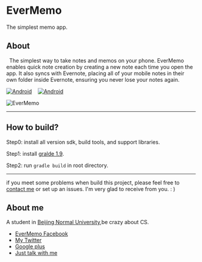 EverMemo
========

The simplest memo app.

About
----------

&nbsp;&nbsp;The simplest way to take notes and memos on your phone. EverMemo enables quick note creation by 
creating a new note each time you open the app. It also syncs with Evernote, placing all of your mobile notes in their own folder inside Evernote, ensuring you never lose your notes again. 



[![Android](http://mudlab9.com/static/image/btn_android.png)](https://play.google.com/store/apps/details?id=com.zhan_dui.evermemo) &nbsp;&nbsp;&nbsp;[![Android](http://mudlab9.com/static/image/btn_ios.png)](https://itunes.apple.com/app/evermemo-simple-memo-evernote/id677990993)

![EverMemo](http://ww2.sinaimg.cn/mw690/610dc034jw1ect83b4az8j20eq0hlwgb.jpg)

----------

How to build?
---------

Step0:	install all version sdk, build tools, and support libraries.

Step1:	install [gralde 1.9](http://www.gradle.org/downloads).

Step2:	run `gradle build` in root directory.

-------------

if you meet some problems when build this project, please feel free to [contact me](mailto:daimajia@gmail.com) or set up an issues. I'm very glad to receive from you. : )


About me
---------

A student in [Beijing Normal University](http://en.wikipedia.org/wiki/Beijing_Normal_University),be crazy about CS. 

*	[EverMemo Facebook](https://www.facebook.com/evermemoapp)
*	[My Twitter](https://twitter.com/daimajia)
*	[Google plus](https://plus.google.com/)
*	[Just talk with me](mailto:daimajia@gmail.com)